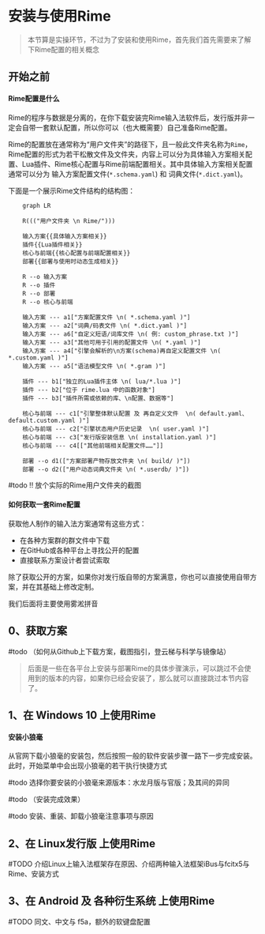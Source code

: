 # 安装与使用Rime



> 本节算是实操环节，不过为了安装和使用Rime，首先我们首先需要来了解下Rime配置的相关概念



## 开始之前

#### Rime配置是什么

Rime的程序与数据是分离的，在你下载安装完Rime输入法软件后，发行版并非一定会自带一套默认配置，所以你可以（也大概需要）自己准备Rime配置。

Rime的配置放在通常称为“用户文件夹”的路径下，且一般此文件夹名称为`Rime`，Rime配置的形式为若干松散文件及文件夹，内容上可以分为具体输入方案相关配置、Lua插件、Rime核心配置与Rime前端配置相关。其中具体输入方案相关配置通常可以分为 输入方案配置文件(`*.schema.yaml`) 和 词典文件(`*.dict.yaml`)。

下面是一个展示Rime文件结构的结构图：

```mermaid
	graph LR
	
	R((("用户文件夹 \n Rime/")))
	
	输入方案{{具体输入方案相关}}
	插件{{Lua插件相关}}
	核心与前端{{核心配置与前端配置相关}}
	部署{{部署与使用时动态生成相关}}
	
	R --o 输入方案
	R --o 插件
	R --o 部署
	R --o 核心与前端
	
	输入方案 --- a1["方案配置文件 \n( *.schema.yaml )"]
	输入方案 --- a2["词典/码表文件 \n( *.dict.yaml )"]
	输入方案 --- a6["自定义短语/词库文件 \n( 例: custom_phrase.txt )"]
	输入方案 --- a3["其他可用于引用的配置文件 \n( *.yaml )"]
	输入方案 --- a4["引擎会解析的\n方案(schema)再自定义配置文件 \n( *.custom.yaml )"]
	输入方案 --- a5["语法模型文件 \n( *.gram )"]
	
	插件 --- b1["独立的Lua插件主体 \n( lua/*.lua )"]
	插件 --- b2["位于 rime.lua 中的函数对象"]
	插件 --- b3["插件所需或依赖的库、\n配置、数据等"]
	
	核心与前端 --- c1["引擎整体默认配置 及 再自定义文件  \n( default.yaml、default.custom.yaml )"]
	核心与前端 --- c2["引擎状态用户历史记录  \n( user.yaml )"]
	核心与前端 --- c3["发行版安装信息 \n( installation.yaml )"]
	核心与前端 --- c4[["其他前端相关配置文件……"]]
	
	部署 --o d1(["方案部署产物存放文件夹 \n( build/ )"])
	部署 --o d2(["用户动态词典文件夹 \n( *.userdb/ )"])
```



#todo !! 放个实际的Rime用户文件夹的截图

#### 如何获取一套Rime配置

获取他人制作的输入法方案通常有这些方式：

- 在各种方案群的群文件中下载
- 在GitHub或各种平台上寻找公开的配置
- 直接联系方案设计者尝试索取

除了获取公开的方案，如果你对发行版自带的方案满意，你也可以直接使用自带方案，并在其基础上修改定制。

我们后面将主要使用雾淞拼音



## 0、获取方案

#todo （如何从Github上下载方案，截图指引，登云梯与科学与镜像站）





> 后面是一些在各平台上安装与部署Rime的具体步骤演示，可以跳过不会使用到的版本的内容，如果你已经会安装了，那么就可以直接跳过本节内容了。



## 1、在 Windows 10 上使用Rime

#### 安装小狼毫

从官网下载小狼毫的安装包，然后按照一般的软件安装步骤一路下一步完成安装。此时，开始菜单中会出现小狼毫的若干执行快捷方式

#todo 选择你要安装的小狼毫来源版本：水龙月版与官版；及其间的异同

#todo （安装完成效果）

#todo 安装、重装、卸载小狼毫注意事项与原因



## 2、在 Linux发行版 上使用Rime

#TODO 介绍Linux上输入法框架存在原因、介绍两种输入法框架iBus与fcitx5与Rime、安装方式




## 3、在 Android 及 各种衍生系统 上使用Rime

#TODO 同文、中文与 f5a，额外的软键盘配置